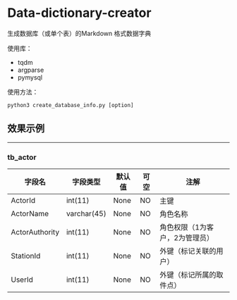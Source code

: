 # Data-dictionary-creator
生成数据库（或单个表）的Markdown 格式数据字典

使用库：
- tqdm
- argparse
- pymysql

使用方法：

    python3 create_database_info.py [option]


## 效果示例

------------

### tb_actor
字段名 | 字段类型 | 默认值 | 可空 | 注解
---- | ---- | ---- | ---- | ----
ActorId | int(11) | None | NO | 主键
ActorName | varchar(45) | None | NO | 角色名称
ActorAuthority | int(11) | None | NO | 角色权限（1为客户，2为管理员）
StationId | int(11) | None | NO | 外键（标记关联的用户）
UserId | int(11) | None | NO | 外键（标记所属的取件点）
